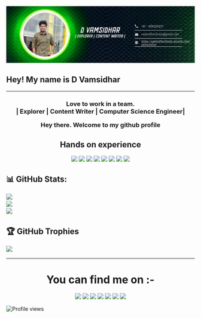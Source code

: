 <img src= "forgithub.png" alt= "Github banner" >


## Hey! My name is D Vamsidhar

<hr><h3 align = "center">Love to work in a team.<br> | Explorer | Content Writer | Computer Science Engineer|</br>
<p> Hey there. Welcome to my github profile</p>

<h2 align="center">Hands on experience</h2>
<p align="center">
  <img src="https://img.shields.io/badge/Python-3776AB?style=plastic&logo=python&logoColor=white" height=20>
  <img src="https://img.shields.io/badge/C-00599C?style=plastic&logo=python&logoColor=white" height=20>
  <img src="https://img.shields.io/badge/C%2B%2B-00599C?style=plastic&logo=python&logoColor=white" height=20>
  <img src="https://img.shields.io/badge/Pandas-2C2D72?style=plastic&logo=pandas&logoColor=white" height=20>
  <img src="https://img.shields.io/badge/Jupyter-F37626?style=plastic&logo=Jupyter&logoColor=white" height=20>
  <img src="https://img.shields.io/badge/Numpy-%23013243?style=plastic&logo=Numpy&logoColor=white" height=20>
  <img src="https://img.shields.io/badge/HTML5-E95420?style=plastic&logo=html5&logoColor=white" height=20>
  <img src="https://img.shields.io/badge/CSS3-3776AB?style=plastic&logo=css3&logoColor=white" height=20>
</p>

## 📊 GitHub Stats:
![](https://github-readme-stats.vercel.app/api?username=dvamsidhar2002&theme=nightowl&hide_border=true&include_all_commits=false&count_private=false)<br/>
![](https://github-readme-streak-stats.herokuapp.com/?user=dvamsidhar2002&theme=nightowl&hide_border=true)<br/>
![](https://github-readme-stats.vercel.app/api/top-langs/?username=dvamsidhar2002&theme=nightowl&hide_border=true&include_all_commits=false&count_private=false&layout=compact)

## 🏆 GitHub Trophies
![](https://github-profile-trophy.vercel.app/?username=dvamsidhar2002&theme=radical&no-frame=true&no-bg=false&margin-w=4)

<hr>
<h1 align="center">You can find me on :-</h1>
<p align="center">
  <a href="https://twitter.com/JanaSukarna">
    <img src="https://img.shields.io/badge/Twitter-%231DA1F2.svg?&style=plastic&logo=twitter&logoColor=white" height=20></a>
  <a href="https://www.instagram.com/thevamsi2395/">
    <img src="https://img.shields.io/badge/Instagram-%23E4405F.svg?&style=plastic&logo=instagram&logoColor=white" height=20></a>
  <a href="https://www.facebook.com/sukarna.jana.9">
    <img src="https://img.shields.io/badge/Facebook-%234267B2.svg?&style=plastic&logo=facebook&logoColor=white" height=20></a>
  <a href="https://dev.to/sukarnascience">
    <img src="https://img.shields.io/badge/DEV.TO-%230A0A0A.svg?&style=plastic&logo=dev-dot-to&logoColor=white" height=20></a>
  <a href="https://stackoverflow.com/users/13509333/sukarna-jana">
    <img src="https://img.shields.io/badge/Stack Overflow-%23F48024.svg?&style=plastic&logo=stackoverflow&logoColor=white" height=20></a>
  <a href="https://www.linkedin.com/in/sukarna-jana-19ba99212/">
    <img src="https://img.shields.io/badge/LinkedIn-0077B5?&style=plastic&logo=linkedin&logoColor=white" height=20></a>
  <a href="https://www.hackerrank.com/SukarnaJana">
    <img src="https://img.shields.io/badge/-Hackerrank-2EC866?&style=plastic&logo=HackerRank&logoColor=white" height=20></a>
</p>

![Profile views](https://gpvc.arturio.dev/dvamsidhar2002)
